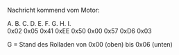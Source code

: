 
Nachricht kommend vom Motor:

A.   B.   C.   D.   E.   F.   G.   H.   I.  
0x02 0x05 0x41 0xEE 0x50 0x00 0x57 0xD6 0x03 

G = Stand des Rolladen von 0x00 (oben) bis 0x06 (unten)